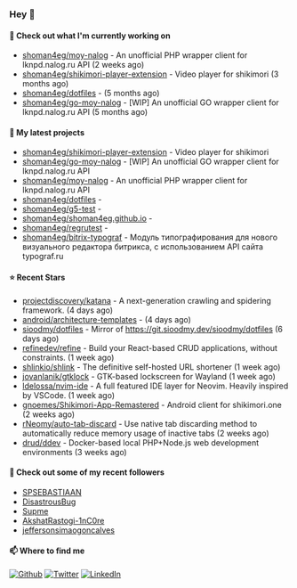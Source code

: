 ### Hey 👋

#### 👷 Check out what I'm currently working on

- [shoman4eg/moy-nalog](https://github.com/shoman4eg/moy-nalog) - An unofficial PHP wrapper client for lknpd.nalog.ru API (2 weeks ago)
- [shoman4eg/shikimori-player-extension](https://github.com/shoman4eg/shikimori-player-extension) - Video player for shikimori (3 months ago)
- [shoman4eg/dotfiles](https://github.com/shoman4eg/dotfiles) -  (5 months ago)
- [shoman4eg/go-moy-nalog](https://github.com/shoman4eg/go-moy-nalog) - [WIP] An unofficial GO wrapper client for lknpd.nalog.ru API  (5 months ago)

#### 🌱 My latest projects

- [shoman4eg/shikimori-player-extension](https://github.com/shoman4eg/shikimori-player-extension) - Video player for shikimori
- [shoman4eg/go-moy-nalog](https://github.com/shoman4eg/go-moy-nalog) - [WIP] An unofficial GO wrapper client for lknpd.nalog.ru API 
- [shoman4eg/moy-nalog](https://github.com/shoman4eg/moy-nalog) - An unofficial PHP wrapper client for lknpd.nalog.ru API
- [shoman4eg/dotfiles](https://github.com/shoman4eg/dotfiles) - 
- [shoman4eg/g5-test](https://github.com/shoman4eg/g5-test) - 
- [shoman4eg/shoman4eg.github.io](https://github.com/shoman4eg/shoman4eg.github.io) - 
- [shoman4eg/regrutest](https://github.com/shoman4eg/regrutest) - 
- [shoman4eg/bitrix-typograf](https://github.com/shoman4eg/bitrix-typograf) - Модуль типографирования для нового визуального редактора битрикса, с использованием API сайта typograf.ru

#### ⭐ Recent Stars

- [projectdiscovery/katana](https://github.com/projectdiscovery/katana) - A next-generation crawling and spidering framework. (4 days ago)
- [android/architecture-templates](https://github.com/android/architecture-templates) -  (4 days ago)
- [sioodmy/dotfiles](https://github.com/sioodmy/dotfiles) - Mirror of https://git.sioodmy.dev/sioodmy/dotfiles (6 days ago)
- [refinedev/refine](https://github.com/refinedev/refine) - Build your React-based CRUD applications, without constraints. (1 week ago)
- [shlinkio/shlink](https://github.com/shlinkio/shlink) - The definitive self-hosted URL shortener (1 week ago)
- [jovanlanik/gtklock](https://github.com/jovanlanik/gtklock) - GTK-based lockscreen for Wayland (1 week ago)
- [ldelossa/nvim-ide](https://github.com/ldelossa/nvim-ide) - A full featured IDE layer for Neovim. Heavily inspired by VSCode. (1 week ago)
- [gnoemes/Shikimori-App-Remastered](https://github.com/gnoemes/Shikimori-App-Remastered) - Android client for shikimori.one (2 weeks ago)
- [rNeomy/auto-tab-discard](https://github.com/rNeomy/auto-tab-discard) - Use native tab discarding method to automatically reduce memory usage of inactive tabs (2 weeks ago)
- [drud/ddev](https://github.com/drud/ddev) - Docker-based local PHP&#43;Node.js web development environments (3 weeks ago)

#### 👯 Check out some of my recent followers

- [SPSEBASTIAAN](https://github.com/SPSEBASTIAAN)
- [DisastrousBug](https://github.com/DisastrousBug)
- [Supme](https://github.com/Supme)
- [AkshatRastogi-1nC0re](https://github.com/AkshatRastogi-1nC0re)
- [jeffersonsimaogoncalves](https://github.com/jeffersonsimaogoncalves)


#### 📫 Where to find me
<p>
<a href="https://github.com/shoman4eg" target="_blank"><img alt="Github" src="https://img.shields.io/badge/GitHub-%2312100E.svg?&style=for-the-badge&logo=Github&logoColor=white" /></a>
<a href="https://twitter.com/shoman4eg" target="_blank"><img alt="Twitter" src="https://img.shields.io/badge/twitter-%231DA1F2.svg?&style=for-the-badge&logo=twitter&logoColor=white" /></a>
<a href="https://www.linkedin.com/in/artemdubinin/" target="_blank"><img alt="LinkedIn" src="https://img.shields.io/badge/linkedin-%230077B5.svg?&style=for-the-badge&logo=linkedin&logoColor=white" /></a>
</p>
